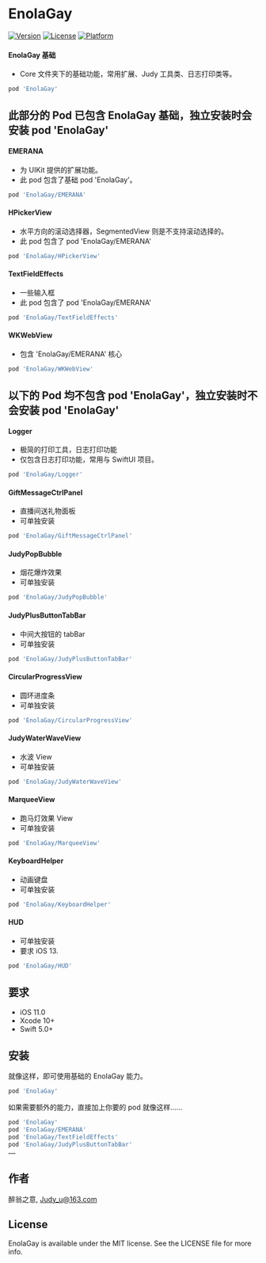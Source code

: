 # EnolaGay

[![Version](https://img.shields.io/cocoapods/v/EnolaGay.svg?style=flat)](https://cocoapods.org/pods/EnolaGay)
[![License](https://img.shields.io/cocoapods/l/EnolaGay.svg?style=flat)](https://cocoapods.org/pods/EnolaGay)
[![Platform](https://img.shields.io/cocoapods/p/EnolaGay.svg?style=flat)](https://cocoapods.org/pods/EnolaGay)


#### EnolaGay 基础
- Core 文件夹下的基础功能，常用扩展、Judy 工具类、日志打印类等。
```ruby
pod 'EnolaGay'
```

## 此部分的 Pod 已包含 EnolaGay 基础，独立安装时会安装 pod 'EnolaGay'

#### EMERANA
- 为 UIKit 提供的扩展功能。
- 此 pod 包含了基础 pod 'EnolaGay'。
```ruby
pod 'EnolaGay/EMERANA'
```
  
#### HPickerView
- 水平方向的滚动选择器，SegmentedView 则是不支持滚动选择的。
- 此 pod 包含了 pod 'EnolaGay/EMERANA'
```ruby
pod 'EnolaGay/HPickerView'
```

#### TextFieldEffects
- 一些输入框
- 此 pod 包含了 pod 'EnolaGay/EMERANA'
```ruby
pod 'EnolaGay/TextFieldEffects'
```
  
#### WKWebView
- 包含 'EnolaGay/EMERANA' 核心
```ruby
pod 'EnolaGay/WKWebView'
```

## 以下的 Pod 均不包含 pod 'EnolaGay'，独立安装时不会安装 pod 'EnolaGay'


#### Logger
- 极简的打印工具，日志打印功能
- 仅包含日志打印功能，常用与 SwiftUI 项目。
```ruby
pod 'EnolaGay/Logger'
```

#### GiftMessageCtrlPanel
- 直播间送礼物面板
- 可单独安装
```ruby
pod 'EnolaGay/GiftMessageCtrlPanel'
```

#### JudyPopBubble
- 烟花爆炸效果
- 可单独安装
```ruby
pod 'EnolaGay/JudyPopBubble'
```

#### JudyPlusButtonTabBar
- 中间大按钮的 tabBar
- 可单独安装
```ruby
pod 'EnolaGay/JudyPlusButtonTabBar'
```

#### CircularProgressView
- 圆环进度条
- 可单独安装
```ruby
pod 'EnolaGay/CircularProgressView'
```

#### JudyWaterWaveView
- 水波 View
- 可单独安装
```ruby
pod 'EnolaGay/JudyWaterWaveView'
```

#### MarqueeView
- 跑马灯效果 View
- 可单独安装
```ruby
pod 'EnolaGay/MarqueeView'
```

#### KeyboardHelper 
- 动画键盘
- 可单独安装
```ruby
pod 'EnolaGay/KeyboardHelper'
```

#### HUD
- 可单独安装
- 要求 iOS 13.
```ruby
pod 'EnolaGay/HUD'
```

## 要求

- iOS 11.0
- Xcode 10+
- Swift 5.0+

## 安装

就像这样，即可使用基础的 EnolaGay 能力。
```ruby
pod 'EnolaGay'
```
如果需要额外的能力，直接加上你要的 pod 就像这样……
```ruby
pod 'EnolaGay'
pod 'EnolaGay/EMERANA'
pod 'EnolaGay/TextFieldEffects'
pod 'EnolaGay/JudyPlusButtonTabBar'
……
```

## 作者

醉翁之意, Judy_u@163.com

## License

EnolaGay is available under the MIT license. See the LICENSE file for more info.
